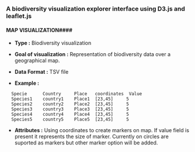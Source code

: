 ### A biodiversity visualization explorer interface using D3.js and leaflet.js

#### MAP VISUALIZATION####

  - __Type :__  Biodiversity visualization 

  - __Goal of visualization :__  Representation of biodiversity data over a geographical map.

  - __Data Format :__ TSV file
  
  - __Example :__
  
  ```
    Specie      Country     Place   coordinates  Value    
    Species1    country1    Place1  [23,45]     5
    Species2    country2    Place2  [23,45]     5
    Species3    country3    Place3  [23,45]     5
    Species4    country4    Place4  [23,45]     5
    Species5    country5    Place5  [23,45]     5
```

 - __Attributes :__ Using coordinates to create markers on map. If value field is present it represents the size of marker. Currently on circles are suported as markers but other marker option will be added.